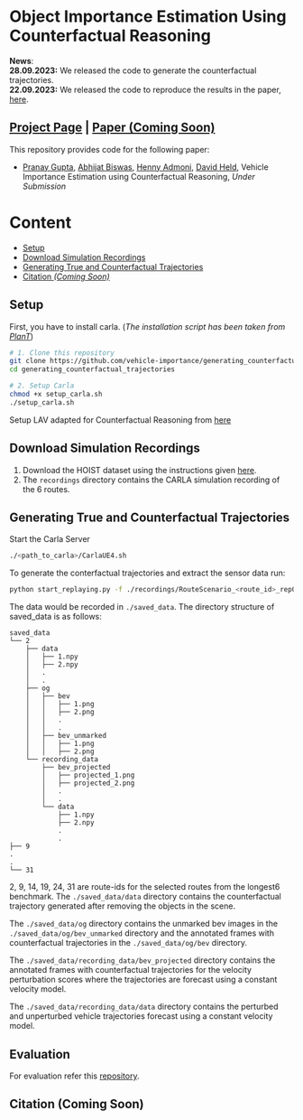 # Object Importance Estimation Using Counterfactual Reasoning


**News**: \
**28.09.2023:** We released the code to generate the counterfactual trajectories. \
**22.09.2023:** We released the code to reproduce the results in the paper, [here](https://github.com/vehicle-importance/oiecr).


## [Project Page](http://vehicle-importance.github.io) | [Paper (Coming Soon)]() 

This repository provides code for the following paper:

- [Pranay Gupta](https://pranaygupta36.github.io), [Abhijat Biswas](https://www.cs.cmu.edu/~abhijatb/), [Henny Admoni](https://hennyadmoni.com/), [David Held](https://davheld.github.io/), Vehicle Importance Estimation using Counterfactual Reasoning, *Under Submission*  

<!-- ![demo]() -->

# Content
* [Setup](#setup)
* [Download Simulation Recordings](#download-simulation-recordings)
* [Generating True and Counterfactual Trajectories](#generating-true-and-counterfactual-trajectories)
* [Citation *(Coming Soon)*]()



## Setup

First, you have to install carla. (*The installation script has been taken from [PlanT](https://github.com/autonomousvision/plant)*)

``` bash
# 1. Clone this repository
git clone https://github.com/vehicle-importance/generating_counterfactual_trajectories.git
cd generating_counterfactual_trajectories

# 2. Setup Carla
chmod +x setup_carla.sh
./setup_carla.sh

```

Setup LAV adapted for Counterfactual Reasoning from [here](https://github.com/pranaygupta36/LAV)

## Download Simulation Recordings 

1. Download the HOIST dataset using the instructions given [here](https://github.com/vehicle-importance/oiecr#Download-HOIST-Dataset).
2. The `recordings` directory contains the CARLA simulation recording of the 6 routes.


## Generating True and Counterfactual Trajectories

Start the Carla Server

``` bash
./<path_to_carla>/CarlaUE4.sh

```

To generate the conterfactual trajectories and extract the sensor data run:

``` bash
python start_replaying.py -f ./recordings/RouteScenario_<route_id>_rep0.log --route-id <route_id>

``` 

The data would be recorded in `./saved_data`. The directory structure of saved_data is as follows:

```
saved_data
└── 2
    ├── data
    │   ├── 1.npy
    │   ├── 2.npy
    │   .
    │   .
    ├── og
    │   ├── bev
    │   │   ├── 1.png
    │   │   ├── 2.png
    │   │   .
    │   │   .
    │   ├── bev_unmarked
    │   │   ├── 1.png
    │   │   ├── 2.png
    └── recording_data
        ├── bev_projected
        │   ├── projected_1.png
        │   ├── projected_2.png
        │   .
        │   .
        └── data
            ├── 1.npy
            ├── 2.npy
            .
            .
├── 9
.
.
└── 31
```

2, 9, 14, 19, 24, 31 are route-ids for the selected routes from the longest6 benchmark. The `./saved_data/data` directory contains the counterfactual trajectory generated after removing the objects in the scene.

The `./saved_data/og` directory contains the unmarked bev images in the `./saved_data/og/bev_unmarked` directory and the annotated frames with counterfactual trajectories in the `./saved_data/og/bev` directory.

The `./saved_data/recording_data/bev_projected` directory contains the annotated frames with counterfactual trajectories for the velocity perturbation scores where the trajectories are forecast using a constant velocity model.

The `./saved_data/recording_data/data` directory contains the perturbed and unperturbed vehicle trajectories forecast using a constant velocity model.

## Evaluation

For evaluation refer this [repository](https://github.com/vehicle-importance/oiecr).

## Citation (Coming Soon)
